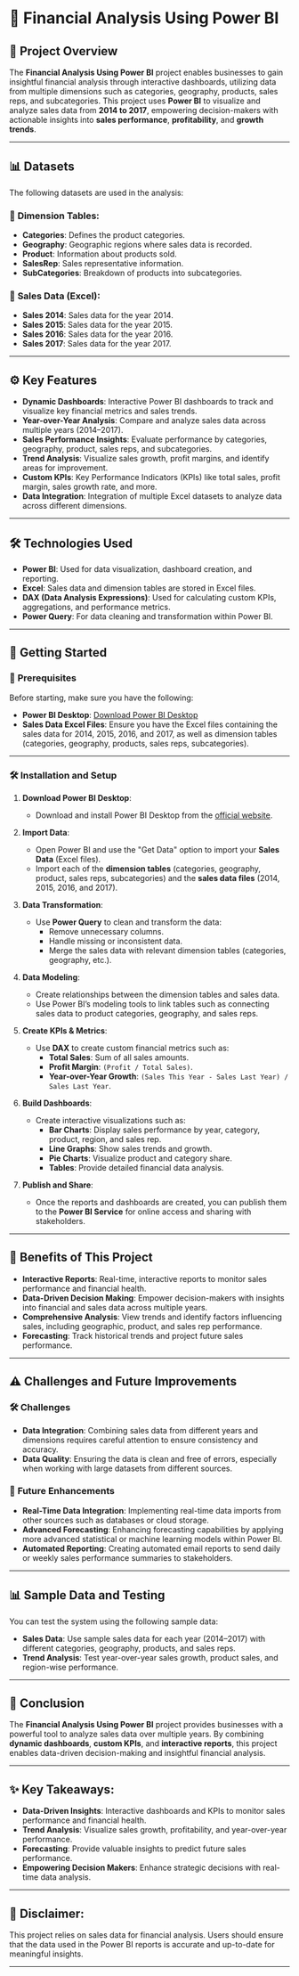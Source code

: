 # 💼 **Financial Analysis Using Power BI**

## 🎯 **Project Overview**
The **Financial Analysis Using Power BI** project enables businesses to gain insightful financial analysis through interactive dashboards, utilizing data from multiple dimensions such as categories, geography, products, sales reps, and subcategories. This project uses **Power BI** to visualize and analyze sales data from **2014 to 2017**, empowering decision-makers with actionable insights into **sales performance**, **profitability**, and **growth trends**.

---

## 📊 **Datasets**
The following datasets are used in the analysis:

### 🔹 **Dimension Tables**:
- **Categories**: Defines the product categories.
- **Geography**: Geographic regions where sales data is recorded.
- **Product**: Information about products sold.
- **SalesRep**: Sales representative information.
- **SubCategories**: Breakdown of products into subcategories.

### 🔸 **Sales Data (Excel)**:
- **Sales 2014**: Sales data for the year 2014.
- **Sales 2015**: Sales data for the year 2015.
- **Sales 2016**: Sales data for the year 2016.
- **Sales 2017**: Sales data for the year 2017.

---

## ⚙️ **Key Features**
- **Dynamic Dashboards**: Interactive Power BI dashboards to track and visualize key financial metrics and sales trends.
- **Year-over-Year Analysis**: Compare and analyze sales data across multiple years (2014–2017).
- **Sales Performance Insights**: Evaluate performance by categories, geography, product, sales reps, and subcategories.
- **Trend Analysis**: Visualize sales growth, profit margins, and identify areas for improvement.
- **Custom KPIs**: Key Performance Indicators (KPIs) like total sales, profit margin, sales growth rate, and more.
- **Data Integration**: Integration of multiple Excel datasets to analyze data across different dimensions.

---

## 🛠️ **Technologies Used**
- **Power BI**: Used for data visualization, dashboard creation, and reporting.
- **Excel**: Sales data and dimension tables are stored in Excel files.
- **DAX (Data Analysis Expressions)**: Used for calculating custom KPIs, aggregations, and performance metrics.
- **Power Query**: For data cleaning and transformation within Power BI.

---

## 🚀 **Getting Started**

### 📝 **Prerequisites**
Before starting, make sure you have the following:
- **Power BI Desktop**: [Download Power BI Desktop](https://powerbi.microsoft.com/downloads/)
- **Sales Data Excel Files**: Ensure you have the Excel files containing the sales data for 2014, 2015, 2016, and 2017, as well as dimension tables (categories, geography, products, sales reps, subcategories).

---

### 🛠️ **Installation and Setup**

1. **Download Power BI Desktop**:
   - Download and install Power BI Desktop from the [official website](https://powerbi.microsoft.com/downloads/).

2. **Import Data**:
   - Open Power BI and use the "Get Data" option to import your **Sales Data** (Excel files).
   - Import each of the **dimension tables** (categories, geography, product, sales reps, subcategories) and the **sales data files** (2014, 2015, 2016, and 2017).

3. **Data Transformation**:
   - Use **Power Query** to clean and transform the data:
     - Remove unnecessary columns.
     - Handle missing or inconsistent data.
     - Merge the sales data with relevant dimension tables (categories, geography, etc.).

4. **Data Modeling**:
   - Create relationships between the dimension tables and sales data.
   - Use Power BI’s modeling tools to link tables such as connecting sales data to product categories, geography, and sales reps.

5. **Create KPIs & Metrics**:
   - Use **DAX** to create custom financial metrics such as:
     - **Total Sales**: Sum of all sales amounts.
     - **Profit Margin**: `(Profit / Total Sales)`.
     - **Year-over-Year Growth**: `(Sales This Year - Sales Last Year) / Sales Last Year`.

6. **Build Dashboards**:
   - Create interactive visualizations such as:
     - **Bar Charts**: Display sales performance by year, category, product, region, and sales rep.
     - **Line Graphs**: Show sales trends and growth.
     - **Pie Charts**: Visualize product and category share.
     - **Tables**: Provide detailed financial data analysis.

7. **Publish and Share**:
   - Once the reports and dashboards are created, you can publish them to the **Power BI Service** for online access and sharing with stakeholders.

---

## 🚀 **Benefits of This Project**
- **Interactive Reports**: Real-time, interactive reports to monitor sales performance and financial health.
- **Data-Driven Decision Making**: Empower decision-makers with insights into financial and sales data across multiple years.
- **Comprehensive Analysis**: View trends and identify factors influencing sales, including geographic, product, and sales rep performance.
- **Forecasting**: Track historical trends and project future sales performance.

---

## ⚠️ **Challenges and Future Improvements**

### 🛠️ **Challenges**
- **Data Integration**: Combining sales data from different years and dimensions requires careful attention to ensure consistency and accuracy.
- **Data Quality**: Ensuring the data is clean and free of errors, especially when working with large datasets from different sources.

### 🚀 **Future Enhancements**
- **Real-Time Data Integration**: Implementing real-time data imports from other sources such as databases or cloud storage.
- **Advanced Forecasting**: Enhancing forecasting capabilities by applying more advanced statistical or machine learning models within Power BI.
- **Automated Reporting**: Creating automated email reports to send daily or weekly sales performance summaries to stakeholders.

---

## 📊 **Sample Data and Testing**
You can test the system using the following sample data:
- **Sales Data**: Use sample sales data for each year (2014–2017) with different categories, geography, products, and sales reps.
- **Trend Analysis**: Test year-over-year sales growth, product sales, and region-wise performance.

---

## 📅 **Conclusion**
The **Financial Analysis Using Power BI** project provides businesses with a powerful tool to analyze sales data over multiple years. By combining **dynamic dashboards**, **custom KPIs**, and **interactive reports**, this project enables data-driven decision-making and insightful financial analysis.

---

## ✨ **Key Takeaways**:
- **Data-Driven Insights**: Interactive dashboards and KPIs to monitor sales performance and financial health.
- **Trend Analysis**: Visualize sales growth, profitability, and year-over-year performance.
- **Forecasting**: Provide valuable insights to predict future sales performance.
- **Empowering Decision Makers**: Enhance strategic decisions with real-time data analysis.

---

## 📢 **Disclaimer**:
This project relies on sales data for financial analysis. Users should ensure that the data used in the Power BI reports is accurate and up-to-date for meaningful insights.

---


